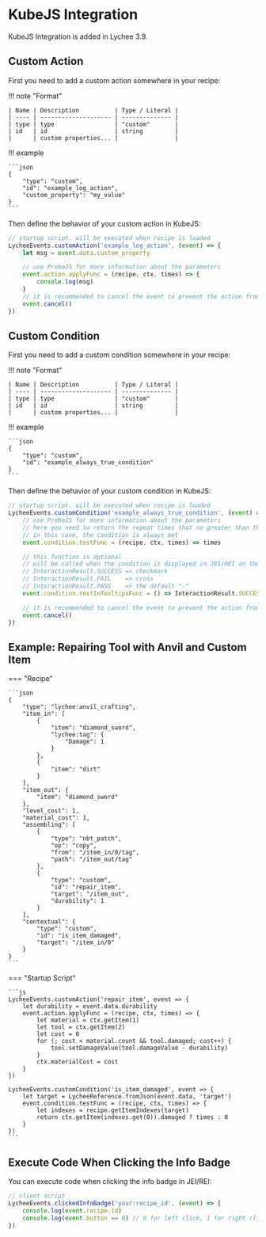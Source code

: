 # KubeJS Integration

KubeJS Integration is added in Lychee 3.9.

## Custom Action

First you need to add a custom action somewhere in your recipe:

!!! note "Format"

    | Name | Description          | Type / Literal |
    | ---- | -------------------- | -------------- |
    | type | type                 | "custom"       |
    | id   | id                   | string         |
    |      | custom properties... |                |

!!! example

    ```json
    {
        "type": "custom",
        "id": "example_log_action",
        "custom_property": "my_value"
    }
    ```

Then define the behavior of your custom action in KubeJS:

```js
// startup script. will be executed when recipe is loaded
LycheeEvents.customAction('example_log_action', (event) => {
    let msg = event.data.custom_property

    // use ProbeJS for more information about the parameters
    event.action.applyFunc = (recipe, ctx, times) => {
        console.log(msg)
    }
    // it is recommended to cancel the event to prevent the action from being modified by other codes
    event.cancel()
})
```

## Custom Condition

First you need to add a custom condition somewhere in your recipe:

!!! note "Format"

    | Name | Description          | Type / Literal |
    | ---- | -------------------- | -------------- |
    | type | type                 | "custom"       |
    | id   | id                   | string         |
    |      | custom properties... |                |

!!! example

    ```json
    {
        "type": "custom",
        "id": "example_always_true_condition"
    }
    ```

Then define the behavior of your custom condition in KubeJS:

```js
// startup script. will be executed when recipe is loaded
LycheeEvents.customCondition('example_always_true_condition', (event) => {
    // use ProbeJS for more information about the parameters
    // here you need to return the repeat times that no greater than the given times, or 0 if the condition is not met
    // in this case, the condition is always met
    event.condition.testFunc = (recipe, ctx, times) => times

    // this function is optional
    // will be called when the condition is displayed in JEI/REI on the client side
    // InteractionResult.SUCCESS => checkmark
    // InteractionResult.FAIL    => cross
    // InteractionResult.PASS    => the default "-"
    event.condition.testInTooltipsFunc = () => InteractionResult.SUCCESS

    // it is recommended to cancel the event to prevent the action from being modified by other codes
    event.cancel()
})
```

## Example: Repairing Tool with Anvil and Custom Item

=== "Recipe"

    ```json
    {
        "type": "lychee:anvil_crafting",
        "item_in": [
            {
                "item": "diamond_sword",
                "lychee:tag": {
                    "Damage": 1
                }
            },
            {
                "item": "dirt"
            }
        ],
        "item_out": {
            "item": "diamond_sword"
        },
        "level_cost": 1,
        "material_cost": 1,
        "assembling": [
            {
                "type": "nbt_patch",
                "op": "copy",
                "from": "/item_in/0/tag",
                "path": "/item_out/tag"
            },
            {
                "type": "custom",
                "id": "repair_item",
                "target": "/item_out",
                "durability": 1
            }
        ],
        "contextual": {
            "type": "custom",
            "id": "is_item_damaged",
            "target": "/item_in/0"
        }
    }
    ```

=== "Startup Script"

    ```js
    LycheeEvents.customAction('repair_item', event => {
        let durability = event.data.durability
        event.action.applyFunc = (recipe, ctx, times) => {
            let material = ctx.getItem(1)
            let tool = ctx.getItem(2)
            let cost = 0
            for (; cost < material.count && tool.damaged; cost++) {
                tool.setDamageValue(tool.damageValue - durability)
            }
            ctx.materialCost = cost
        }
    })

    LycheeEvents.customCondition('is_item_damaged', event => {
        let target = LycheeReference.fromJson(event.data, 'target')
        event.condition.testFunc = (recipe, ctx, times) => {
            let indexes = recipe.getItemIndexes(target)
            return ctx.getItem(indexes.get(0)).damaged ? times : 0
        }
    })
    ```

## Execute Code When Clicking the Info Badge

You can execute code when clicking the info badge in JEI/REI:

```js
// client script
LycheeEvents.clickedInfoBadge('your:recipe_id', (event) => {
    console.log(event.recipe.id)
    console.log(event.button == 0) // 0 for left click, 1 for right click
})
```
